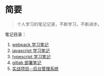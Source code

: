 # 简要

> 个人学习的笔记记录，不断学习，不断进步。

笔记目录：

1. [webpack 学习笔记](/webpack/README.md ':target=_self')
2. [javascript 学习笔记](/javascript/README.md ':target=_self')
3. [typescript 学习笔记](/typescript/README.md ':target=_self')
4. [gitlab 部署笔记](/gitlab/README.md ':target=_self')
5. [实战项目--后台管理系统](/vue3-admin/README.md ':target=_self')
